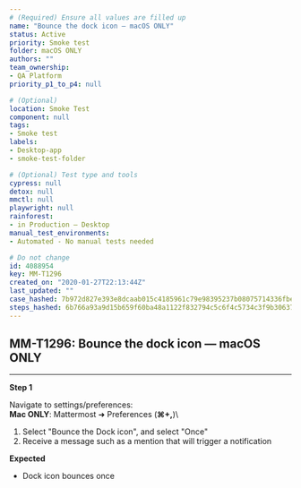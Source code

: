 ```yaml
---
# (Required) Ensure all values are filled up
name: "Bounce the dock icon — macOS ONLY"
status: Active
priority: Smoke test
folder: macOS ONLY
authors: ""
team_ownership: 
- QA Platform
priority_p1_to_p4: null

# (Optional)
location: Smoke Test
component: null
tags: 
- Smoke test
labels: 
- Desktop-app
- smoke-test-folder

# (Optional) Test type and tools
cypress: null
detox: null
mmctl: null
playwright: null
rainforest: 
- in Production — Desktop
manual_test_environments: 
- Automated - No manual tests needed

# Do not change
id: 4088954
key: MM-T1296
created_on: "2020-01-27T22:13:44Z"
last_updated: ""
case_hashed: 7b972d827e393e8dcaab015c4185961c79e98395237b08075714336fbe8811122a6fd149e382952122a3d0d35b910a50
steps_hashed: 6b766a93a9d15b659f60ba48a1122f832794c5c6f4c5734c3f9b306373f45c83c0b05dc4ca824a9dad2bed399268006e
---
```


<!-- (Auto-generated) Based on frontmatter's "key" and "name" -->

## MM-T1296: Bounce the dock icon — macOS ONLY

---

**Step 1**

Navigate to settings/preferences:\
**Mac ONLY**: Mattermost ➜ Preferences (**⌘+,**)\\

1. Select "Bounce the Dock icon", and select "Once"
2. Receive a message such as a mention that will trigger a notification

**Expected**

- Dock icon bounces once
